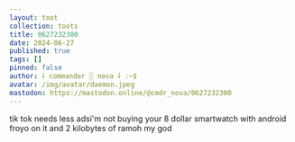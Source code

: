 ```yaml
---
layout: toot
collection: toots
title: 0627232300
date: 2024-06-27
published: true
tags: []
pinned: false
author: ⸸ commander ░ nova ⸸ :~$
avatar: /img/avatar/daemon.jpeg
mastodon: https://mastodon.online/@cmdr_nova/0627232300
---
```


tik tok needs less adsi'm not buying your 8 dollar smartwatch with android froyo on it and 2 kilobytes of ramoh my god
